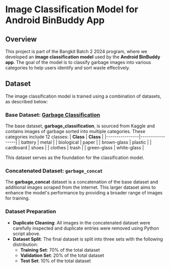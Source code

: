 # Image Classification Model for Android BinBuddy App

## Overview
This project is part of the Bangkit Batch 2 2024 program, where we developed an **image classification model** used by the **Android BinBuddy app**. The goal of the model is to classify garbage images into various categories to help users identify and sort waste effectively.

## Dataset

The image classification model is trained using a combination of datasets, as described below:

### Base Dataset: [Garbage Classification](https://www.kaggle.com/datasets/mostafaabla/garbage-classification)
The base dataset, **garbage_classification**, is sourced from Kaggle and contains images of garbage sorted into multiple categories. These categories include 12 classes:
| **Class**      | **Class**       |
|----------------|-----------------|
| battery        | metal           |
| biological     | paper           |
| brown-glass    | plastic         |
| cardboard      | shoes           |
| clothes        | trash           |
| green-glass    | white-glass     |

This dataset serves as the foundation for the classification model.

### Concatenated Dataset: **`garbage_concat`**
The **garbage_concat** dataset is a concatenation of the base dataset and additional images scraped from the internet. This larger dataset aims to enhance the model's performance by providing a broader range of images for training.

### Dataset Preparation
- **Duplicate Cleaning**: All images in the concatenated dataset were carefully inspected and duplicate entries were removed using Python script above.
- **Dataset Split**: The final dataset is split into three sets with the following distribution:
  - **Training Set**: 70% of the total dataset
  - **Validation Set**: 20% of the total dataset
  - **Test Set**: 10% of the total dataset
